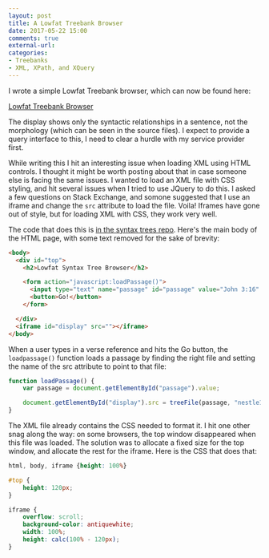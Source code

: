 ```yaml
---
layout: post
title: A Lowfat Treebank Browser
date: 2017-05-22 15:00
comments: true
external-url:
categories: 
- Treebanks
- XML, XPath, and XQuery
---
```


I wrote a simple Lowfat Treebank browser, which can now be found here:

[Lowfat Treebank Browser](http://www.ibiblio.org/bgreek/resources/syntax-trees/reader/)

The display shows only the syntactic relationships in a sentence, not the morphology (which can be seen in the source files).  I expect to provide a query interface to this, I need to clear a hurdle with my service provider first.

While writing this I hit an interesting issue when loading XML using HTML controls. I thought it might be worth posting about that in case someone else is facing the same issues.  I wanted to load an XML file with CSS styling, and hit several issues when I tried to use JQuery to do this.  I asked a few questions on Stack Exchange, and somone suggested that I use an iframe and change the `src` attribute to load the file.  Voila!  Iframes have gone out of style, but for loading XML with CSS, they work very well.

The code that does this is [in the syntax trees repo](https://github.com/biblicalhumanities/greek-new-testament/tree/master/syntax-trees/reader).  Here's the main body of the HTML page, with some text removed for the sake of brevity:

```html
<body>
  <div id="top">
    <h2>Lowfat Syntax Tree Browser</h2>

    <form action="javascript:loadPassage()">
      <input type="text" name="passage" id="passage" value="John 3:16" autofocus>
      <button>Go!</button>
    </form> 

  </div>	
  <iframe id="display" src=""></iframe> 
</body>
```

When a user types in a verse reference and hits the Go button, the `loadpassage()` function loads a passage by finding the right file and setting the name of the src attribute to point to that file:

```javascript
function loadPassage() {
    var passage = document.getElementById("passage").value;

    document.getElementById("display").src = treeFile(passage, "nestle1904");
}
```

The XML file already contains the CSS needed to format it.  I hit one other snag along the way:  on some browsers, the top window disappeared when this file was loaded.  The solution was to allocate a fixed size for the top window, and allocate the rest for the iframe.  Here is the CSS that does that:

```css
html, body, iframe {height: 100%}

#top {
	height: 120px;
}

iframe {
	overflow: scroll;
	background-color: antiquewhite;
	width: 100%;
	height: calc(100% - 120px);
}
```
